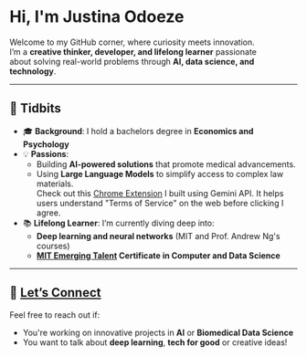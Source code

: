 # Hi, I'm Justina Odoeze

Welcome to my GitHub corner, where curiosity meets innovation.  
I’m a **creative thinker, developer, and lifelong learner** passionate  
about solving real-world problems through **AI, data science, and  
technology**.  

---

## 🌟 Tidbits
- 🎓 **Background**: I hold a bachelors degree in **Economics and Psychology**  
- 💡 **Passions**:  
  - Building **AI-powered solutions** that promote medical advancements.  
  - Using **Large Language Models** to simplify access to complex law materials.  
  Check out this [Chrome Extension](https://chromewebstore.google.com/detail/barrister-gemini/elhjocjbccimmjfondigfgdbfbjkddbf) I built using Gemini API. It helps users understand "Terms of Service" on the web before clicking I agree.
- 📚 **Lifelong Learner**: I’m currently diving deep into:  
  - **Deep learning and neural networks** (MIT and Prof. Andrew Ng's courses)  
  - **[MIT Emerging Talent](https://emergingtalent.mit.edu/) Certificate in Computer and Data Science**   

---

## 💬 [Let’s Connect](https://www.linkedin.com/in/elochukwuodoeze/)
Feel free to reach out if:  
- You're working on innovative projects in **AI** or **Biomedical Data Science**
- You want to talk about **deep learning**, **tech for good** or creative ideas!

